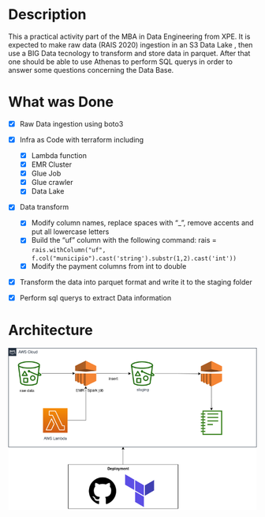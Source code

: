 # Description

This a practical activity part of the MBA in Data Engineering from XPE. It is expected to make raw data (RAIS 2020) ingestion in an S3 Data Lake , then use a BIG Data tecnology to transform and store data in parquet. After that one should be able to use Athenas to perform SQL querys in order to answer some questions concerning the Data Base. 
# What was Done

- [X] Raw Data ingestion using boto3
- [X] Infra as Code with terraform including
    - [X] Lambda function
    - [X] EMR Cluster
    - [X] Glue Job
    - [X] Glue crawler
    - [X] Data Lake
- [X] Data transform
    - [X] Modify column names, replace spaces with “_”, remove
accents and put all lowercase letters
    - [X] Build the “uf” column with the following command: rais =
`rais.withColumn("uf",
f.col("municipio").cast('string').substr(1,2).cast('int'))`
    - [X] Modify the payment columns from int to double
- [X] Transform the data into parquet format and write it to the staging folder 
- [X] Perform sql querys to extract Data information


# Architecture

![AWS Terraform v1](/img/arq_lamb.png)

